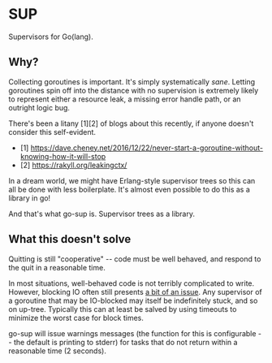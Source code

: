 SUP
===

Supervisors for Go(lang).



Why?
----

Collecting goroutines is important.
It's simply systematically *sane*.
Letting goroutines spin off into the distance with no supervision is extremely likely to represent either a resource leak,
a missing error handle path, or an outright logic bug.

There's been a litany [1][2] of blogs about this recently, if anyone doesn't consider this self-evident.

- [1] https://dave.cheney.net/2016/12/22/never-start-a-goroutine-without-knowing-how-it-will-stop
- [2] https://rakyll.org/leakingctx/

In a dream world, we might have Erlang-style supervisor trees so this can all be done with less boilerplate.
It's almost even possible to do this as a library in go!

And that's what go-sup is.  Supervisor trees as a library.



What this doesn't solve
-----------------------

Quitting is still "cooperative" -- code must be well behaved, and respond to the quit in a reasonable time.

In most situations, well-behaved code is not terribly complicated to write.
However, blocking IO often still presents [a bit of an issue](https://news.ycombinator.com/item?id=13332185).
Any supervisor of a goroutine that may be IO-blocked may itself be indefinitely stuck, and so on up-tree.
Typically this can at least be salved by using timeouts to minimize the worst case for block times.

go-sup will issue warnings messages (the function for this is configurable -- the default is printing to stderr)
for tasks that do not return within a reasonable time (2 seconds).
